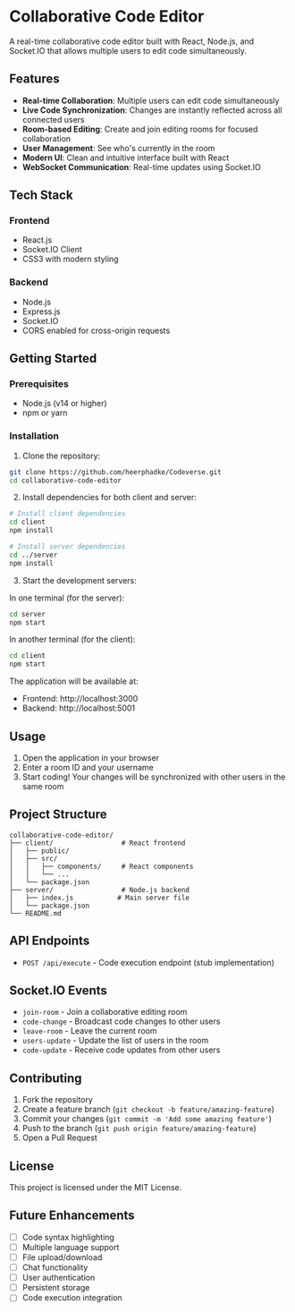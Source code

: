 # Collaborative Code Editor

A real-time collaborative code editor built with React, Node.js, and Socket.IO that allows multiple users to edit code simultaneously.

## Features

- **Real-time Collaboration**: Multiple users can edit code simultaneously
- **Live Code Synchronization**: Changes are instantly reflected across all connected users
- **Room-based Editing**: Create and join editing rooms for focused collaboration
- **User Management**: See who's currently in the room
- **Modern UI**: Clean and intuitive interface built with React
- **WebSocket Communication**: Real-time updates using Socket.IO

## Tech Stack

### Frontend
- React.js
- Socket.IO Client
- CSS3 with modern styling

### Backend
- Node.js
- Express.js
- Socket.IO
- CORS enabled for cross-origin requests

## Getting Started

### Prerequisites
- Node.js (v14 or higher)
- npm or yarn

### Installation

1. Clone the repository:
```bash
git clone https://github.com/heerphadke/Codeverse.git
cd collaborative-code-editor
```

2. Install dependencies for both client and server:
```bash
# Install client dependencies
cd client
npm install

# Install server dependencies
cd ../server
npm install
```

3. Start the development servers:

In one terminal (for the server):
```bash
cd server
npm start
```

In another terminal (for the client):
```bash
cd client
npm start
```

The application will be available at:
- Frontend: http://localhost:3000
- Backend: http://localhost:5001

## Usage

1. Open the application in your browser
2. Enter a room ID and your username
3. Start coding! Your changes will be synchronized with other users in the same room

## Project Structure

```
collaborative-code-editor/
├── client/                 # React frontend
│   ├── public/
│   ├── src/
│   │   ├── components/     # React components
│   │   └── ...
│   └── package.json
├── server/                 # Node.js backend
│   ├── index.js           # Main server file
│   └── package.json
└── README.md
```

## API Endpoints

- `POST /api/execute` - Code execution endpoint (stub implementation)

## Socket.IO Events

- `join-room` - Join a collaborative editing room
- `code-change` - Broadcast code changes to other users
- `leave-room` - Leave the current room
- `users-update` - Update the list of users in the room
- `code-update` - Receive code updates from other users

## Contributing

1. Fork the repository
2. Create a feature branch (`git checkout -b feature/amazing-feature`)
3. Commit your changes (`git commit -m 'Add some amazing feature'`)
4. Push to the branch (`git push origin feature/amazing-feature`)
5. Open a Pull Request

## License

This project is licensed under the MIT License.

## Future Enhancements

- [ ] Code syntax highlighting
- [ ] Multiple language support
- [ ] File upload/download
- [ ] Chat functionality
- [ ] User authentication
- [ ] Persistent storage
- [ ] Code execution integration 
